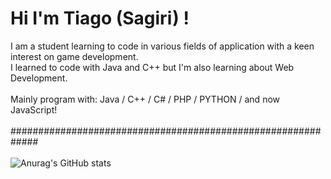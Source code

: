 # Hi I'm Tiago (Sagiri) !

I am a student learning to code in various fields of application with a keen interest on game development.<br>
I learned to code with Java and C++ but I'm also learning about Web Development.
<br>
<br>
Mainly program with: Java / C++ / C# / PHP / PYTHON / and now JavaScript!
<br>
<br>
#############################################################<br><br>
![Anurag's GitHub stats](https://github-readme-stats.vercel.app/api?username=Sagiri721&count_private=true&show_icons=true&theme=dracula)
